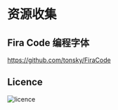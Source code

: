 # 资源收集

[annotation]: <id> (13b81c01-6e36-4d41-9c9e-4d98817b8f5b)
[annotation]: <status> (public)
[annotation]: <create_time> (2019-04-10 13:11:59)
[annotation]: <category> (计算机技术)
[annotation]: <tags> (字体)

## Fira Code 编程字体

<https://github.com/tonsky/FiraCode>

## Licence

![licence](images/licence-description.jpg)